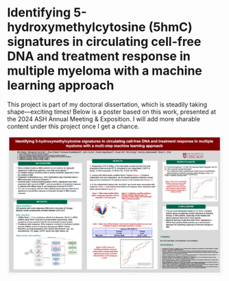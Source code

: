 # Identifying 5-hydroxymethylcytosine (5hmC) signatures in circulating cell-free DNA and treatment response in multiple myeloma with a machine learning approach

This project is part of my doctoral dissertation, which is steadily taking shape—exciting times! Below is a poster based on this work, presented at the 2024 ASH Annual Meeting & Exposition. I will add more sharable content under this project once I get a chance. 

<img src="poster.png" width="1000">









